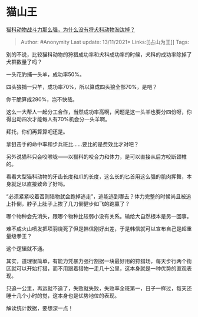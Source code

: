 # 猫山王
[猫科动物战斗力那么强，为什么没有将犬科动物淘汰掉？](https://www.zhihu.com/question/51308908/answer/859741831)

> Author: #Anonymity
> Last update: 13/11/2021*
> Links:[[占山为王]]
> Tags:

别的不说，比较猫科动物的狩猎成功率和犬科成功率的时候，犬科的成功率除掉了犬群数量了吗？

一头花豹捕一头羊，成功率50%。

四头狼捕一只羊，成功率70%，所以算成四头狼全部70%，是吧？

你干脆算成280%，岂不快哉。

这么一大帮人一起分工合作，当然成功率高啊，问题是这一头羊也要分四份呀，你得出动四次才能每人有70%机会分一头羊啊。

拜托，你们再算算吧还是。

拿狙击手的命中率和步兵班比……要比的是费效比才对吧？

另外说猫科只会咬喉咙——以猫科的咬合力和体力，是可以直接从后方咬断颈椎的。

看看大型猫科动物的牙齿长度和爪的长度，这么长的匕首用这么强的肌肉挥舞，本身就足以直接致命了好吗。

“必须紧紧咬着否则猎物就会跑掉逃走”，逃能逃到哪去？体力完整的时候尚且被追上扑倒，脖子上肚子上挨了几刀倒健步如飞的跑赢了？

哪个物种会先消失，跟哪个物种比较弱小没有关系。输给大自然根本是另一回事。

难不成火山喷发把项羽烧死了但是韩信刚好出差，于是韩信就可以宣布自己是超重量级拳王？

这个逻辑就不通。

其实，道理很简单，有能力凭暴力强行割据一块最好用的狩猎场，每天步行两个街区就可以开始打猎，而不用跟着猎物一走几十公里，这本身就是一种优势的直观表现。

只追一公里，再远就不追了，失败就失败，失败率全班第一，日子一样过，每天还睡十几个小时的觉，这本身也是优势地位的表现。

解读统计数据，要想深一点！

